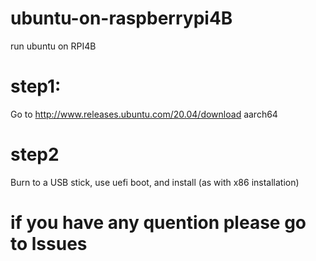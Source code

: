 # ubuntu-on-raspberrypi4B
run ubuntu on RPI4B
# step1:
Go to http://www.releases.ubuntu.com/20.04/download aarch64
# step2
Burn to a USB stick, use uefi boot, and install (as with x86 installation)
# if you have any quention please go to lssues
